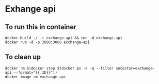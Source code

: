 # Exhange api

## To run this in container

```linux
docker build ./ -t exchange-api && run -d exchange-api
docker run -d -p 3000:3000 exchange-api
```

## To clean up

```linux
docker rm $(docker stop $(docker ps -a -q --filter ancestor=exchange-api --format="{{.ID}}"))
docker image rm exchange-api
```
